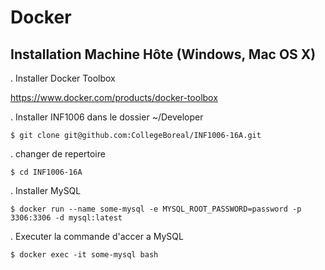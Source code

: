 # Docker

## Installation Machine Hôte (Windows, Mac OS X)

. Installer Docker Toolbox

https://www.docker.com/products/docker-toolbox

. Installer INF1006 dans le dossier ~/Developer

```
$ git clone git@github.com:CollegeBoreal/INF1006-16A.git
```

. changer de repertoire

```
$ cd INF1006-16A
```

. Installer MySQL

```
$ docker run --name some-mysql -e MYSQL_ROOT_PASSWORD=password -p 3306:3306 -d mysql:latest 
```

. Executer la commande d'accer a MySQL

```
$ docker exec -it some-mysql bash
```
